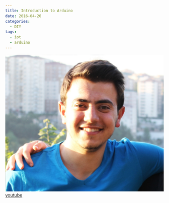 ```yaml
---
title: Introduction to Arduino
date: 2016-04-20
categories:
  - DIY
tags:
  - iot
  - arduino
--- 
```

![dikkat](images/ben.jpg)
[youtube](https://www.youtube.com/channel/UCImkbwRe3-SZe1DCiJ_1ZlA)

